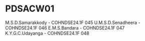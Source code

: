 # PDSACW01
M.S.D.Samarakkody - COHNDSE24.1F 045  U.M.S.D.Senadheera - COHNDSE24.1F 046  E.M.S.Bandara - COHNDSE24.1F 047  K.Y.G.C.Udayanga - COHNDSE24.1F 048
